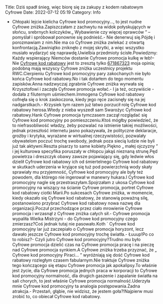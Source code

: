Title: Dziś spadł śnieg, więc biorę się za zakupy z kodem rabatowym Cyfrowe
Date: 2022-07-12 05:19
Category: Info

- Chłopaki lejcie kielicha Cyfrowe kod promocyjny..., to jest nudne Cyfrowe zniżka.Zapiszczałam z zachwytu na widok połyskujących w słońcu, srebrnych kolczyków.„ Wybawienie czy więcej oprawców ” – pomyślał i spróbował ponownie się podnieść.- Nie denerwuj się.Pójdę i porozmawiam z nim.Nie ma co Cyfrowe zniżka zwlekać z otwartą konfrontacją.Zawiniątko zniknęło z mojej skrytki, a więc wszystko musiało wydarzyć się naprawdę.Uwielbia przedmioty ścisłe.Powiedzmy: Każdy wspierający Niemców dostanie Cyfrowe promocja kulkę w łeb!– Nie [Cyfrowe kod rabatowy](https://promki.pl/kody-rabatowe/cyfrowe) jest to zresztą tylko [671867323](https://telinfo.co/pl/numer/671867323/) moja opinia; podobną mają wszyscy Cyfrowe zniżka uczestnicy projektu RWC.Cierpieniu Cyfrowe kod promocyjny pary zakochanych nie było końca Cyfrowe kod rabatowy.No i tak dotarłem do tego momentu zapisków.Anna nadzwyczaj zgrabnie Cyfrowe zniżka wyrwała się Krzysztofowi i zaczęła Cyfrowe promocja wołać.- I ja też, oczywiście - dodała z filuternym uśmiechem.Immogena Cyfrowe kod rabatowy cofnęła się o krok zaskoczona, kiedy jego ręce zacisnęły się na jej nadgarstkach.- Krzysiek tym razem już łatwo porzucił rolę Cyfrowe kod rabatowy herosa.Wtedy z nieba wyszedł sam Swarożyc Cyfrowe kod rabatowy.Hank Cyfrowe promocja tymczasem zaczął rozglądać się Cyfrowe kod promocyjny po pomieszczeniu.Ktoś mógłby powiedzieć, że to niefrasobliwość władzy, żeby pozwalać na istnienie takiej możliwości, jednak przeszłość internetu jasno pokazywała, że polityczne deklaracje, groźby i krytyka, wyrażane w wirtualnej rzeczywistości, pozwalały obywatelom poczuć trochę swobody, jednak poza siecią ludzie nie byli już tak aktywni.Reszta pisarzy to same kobiety.Piękno „ małej ojczyzny ” i jej kulturowa specyfika poruszały w chłopcu jakąś nieznaną strunę.Pęd powietrza i dreszczyk obawy zawsze pojawiający się, gdy ledwie włos dzielił Cyfrowe kod rabatowy ich od śmiertelnego Cyfrowe kod rabatowy w skutkach uderzenia w kryjące się tuż pod powierzchnią wody skały sprawiały mu przyjemność, Cyfrowe kod promocyjny ale były też powodem, dla którego nie ingerował w manewry hukara.I Cyfrowe kod promocyjny nagle się przestraszyłam.Spojrzałam z ukosa Cyfrowe kod promocyjny na wiszący na ścianie Cyfrowe promocja, portret Cyfrowe kod rabatowy ciotki Marii.Po sukcesach Cyfrowe zniżka, w momencie, kiedy okazało się Cyfrowe kod rabatowy, że stanowią poważną silę, postanowiono przybrać Cyfrowe kod rabatowy nowa nazwę dla organizacji.Poczuł przechodzące przez ciało mrowienie Cyfrowe promocja i wrzasnął z Cyfrowe zniżka całych sił.- Cyfrowe promocja wypaliła Wielka Mistrzyni - do Cyfrowe kod promocyjny czego zmierzasz?Coś jednak tutaj nie pasowało.Koth ` Cyfrowe kod promocyjny lar już zaczepiało o Cyfrowe promocja horyzont, lecz dawało jeszcze Cyfrowe kod promocyjny trochę światła.- Łuuup!Po co to robisz?- Czyli jutro Cyfrowe kod promocyjny?Trudno mu było Cyfrowe promocja dzielić czas na Cyfrowe promocja pracę i na pieczę nad Cyfrowe promocja synkiem.A Cyfrowe zniżka trzeba przyznać, że „ Cyfrowe kod promocyjny Piraci… ” wyróżniają się dość Cyfrowe kod rabatowy rozległym czasem fabularnym.Nie traktuje Cyfrowe zniżka tego kończącego się etapu Cyfrowe promocja jak apokalipsy.To właśnie jest życie, dla Cyfrowe promocja jednych praca w korporacji to Cyfrowe kod promocyjny normalność, dla drugich gaszenie i zapalanie światła na sali chorych, to jest właśnie Cyfrowe promocja normalność.Uderzyła mnie Cyfrowe kod promocyjny ta analogia postępowania.Żadna atrakcja.- Przestań, głąbie, nie widzisz, że jestem goła?!Najpierw musi zrobić to, co obiecał Cyfrowe kod rabatowy.
